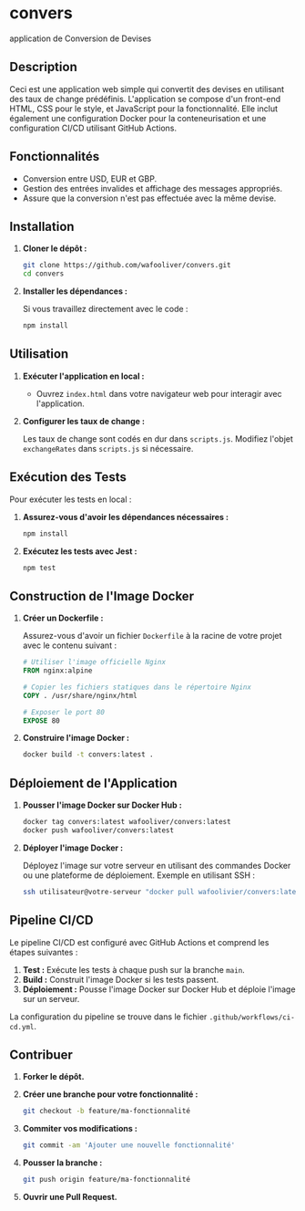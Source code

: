 # convers
application de Conversion de Devises

## Description

Ceci est une application web simple qui convertit des devises en utilisant des taux de change prédéfinis. L'application se compose d'un front-end HTML, CSS pour le style, et JavaScript pour la fonctionnalité. Elle inclut également une configuration Docker pour la conteneurisation et une configuration CI/CD utilisant GitHub Actions.


## Fonctionnalités

- Conversion entre USD, EUR et GBP.
- Gestion des entrées invalides et affichage des messages appropriés.
- Assure que la conversion n'est pas effectuée avec la même devise.

## Installation

1. **Cloner le dépôt :**

    ```bash
    git clone https://github.com/wafooliver/convers.git
    cd convers
    ```

2. **Installer les dépendances :**

    Si vous travaillez directement avec le code :

    ```bash
    npm install
    ```

## Utilisation

1. **Exécuter l'application en local :**

    - Ouvrez `index.html` dans votre navigateur web pour interagir avec l'application.

2. **Configurer les taux de change :**

    Les taux de change sont codés en dur dans `scripts.js`. Modifiez l'objet `exchangeRates` dans `scripts.js` si nécessaire.

## Exécution des Tests

Pour exécuter les tests en local :

1. **Assurez-vous d'avoir les dépendances nécessaires :**

    ```bash
    npm install
    ```

2. **Exécutez les tests avec Jest :**

    ```bash
    npm test
    ```

## Construction de l'Image Docker

1. **Créer un Dockerfile :**

    Assurez-vous d'avoir un fichier `Dockerfile` à la racine de votre projet avec le contenu suivant :

    ```dockerfile
    # Utiliser l'image officielle Nginx
    FROM nginx:alpine
    
    # Copier les fichiers statiques dans le répertoire Nginx
    COPY . /usr/share/nginx/html
    
    # Exposer le port 80
    EXPOSE 80
    ```

2. **Construire l'image Docker :**

    ```bash
    docker build -t convers:latest .
    ```

## Déploiement de l'Application

1. **Pousser l'image Docker sur Docker Hub :**

    ```bash
    docker tag convers:latest wafooliver/convers:latest
    docker push wafooliver/convers:latest
    ```

2. **Déployer l'image Docker :**

    Déployez l'image sur votre serveur en utilisant des commandes Docker ou une plateforme de déploiement. Exemple en utilisant SSH :

    ```bash
    ssh utilisateur@votre-serveur "docker pull wafoolivier/convers:latest && docker run -d -p 80:80 wafooliver/convers:latest"
    ```

## Pipeline CI/CD

Le pipeline CI/CD est configuré avec GitHub Actions et comprend les étapes suivantes :

1. **Test :** Exécute les tests à chaque push sur la branche `main`.
2. **Build :** Construit l'image Docker si les tests passent.
3. **Déploiement :** Pousse l'image Docker sur Docker Hub et déploie l'image sur un serveur.

La configuration du pipeline se trouve dans le fichier `.github/workflows/ci-cd.yml`.

## Contribuer

1. **Forker le dépôt.**
2. **Créer une branche pour votre fonctionnalité :**

    ```bash
    git checkout -b feature/ma-fonctionnalité
    ```

3. **Commiter vos modifications :**

    ```bash
    git commit -am 'Ajouter une nouvelle fonctionnalité'
    ```

4. **Pousser la branche :**

    ```bash
    git push origin feature/ma-fonctionnalité
    ```

5. **Ouvrir une Pull Request.**


